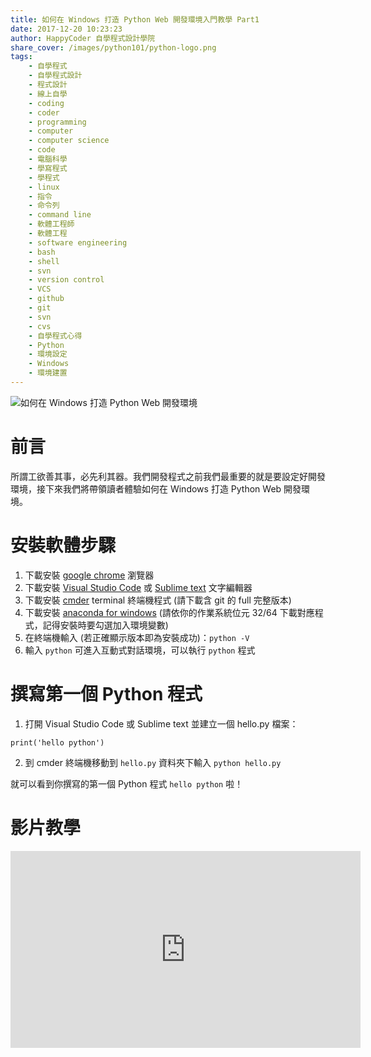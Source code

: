 ```yaml
---
title: 如何在 Windows 打造 Python Web 開發環境入門教學 Part1
date: 2017-12-20 10:23:23
author: HappyCoder 自學程式設計學院
share_cover: /images/python101/python-logo.png
tags: 
    - 自學程式
    - 自學程式設計
    - 程式設計
    - 線上自學
    - coding
    - coder
    - programming
    - computer
    - computer science
    - code
    - 電腦科學
    - 學寫程式
    - 學程式
    - linux
    - 指令
    - 命令列
    - command line
    - 軟體工程師
    - 軟體工程
    - software engineering
    - bash
    - shell
    - svn
    - version control
    - VCS
    - github
    - git
    - svn
    - cvs
    - 自學程式心得
    - Python
    - 環境設定
    - Windows
    - 環境建置
---
```


![如何在 Windows 打造 Python Web 開發環境](/images/python101/python-logo.png)

# 前言
所謂工欲善其事，必先利其器。我們開發程式之前我們最重要的就是要設定好開發環境，接下來我們將帶領讀者體驗如何在 Windows 打造 Python Web 開發環境。

# 安裝軟體步驟
1. 下載安裝 [google chrome](https://www.google.com.tw/chrome/browser/desktop/index.html) 瀏覽器
2. 下載安裝 [Visual Studio Code](https://code.visualstudio.com/) 或 [Sublime text](https://www.sublimetext.com/) 文字編輯器
3. 下載安裝 [cmder](http://cmder.net/) terminal 終端機程式 (請下載含 git 的 full 完整版本)
4. 下載安裝 [anaconda for windows](https://www.anaconda.com/download/) (請依你的作業系統位元 32/64 下載對應程式，記得安裝時要勾選加入環境變數)
5. 在終端機輸入 (若正確顯示版本即為安裝成功)：`python -V`
6. 輸入 `python` 可進入互動式對話環境，可以執行 `python` 程式  

# 撰寫第一個 Python 程式
1. 打開 Visual Studio Code 或 Sublime text 並建立一個 hello.py 檔案：

```
print('hello python')
```

2. 到 cmder 終端機移動到 `hello.py` 資料夾下輸入 `python hello.py`

就可以看到你撰寫的第一個 Python 程式 `hello python` 啦！

# 影片教學
<div class="video-container">
    <iframe width="560" height="315" src="https://www.youtube.com/embed/FQw0S7-WShE" frameborder="0" gesture="media" allow="encrypted-media" allowfullscreen></iframe>
</div>

